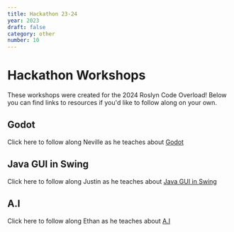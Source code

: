 ```yaml
---
title: Hackathon 23-24
year: 2023
draft: false
category: other
number: 10
---
```


# Hackathon Workshops 

These workshops were created for the 2024 Roslyn Code Overload! Below you can find links to resources if you'd like to follow along on your own.

## Godot

Click here to follow along Neville as he teaches about [Godot](https://drive.google.com/drive/folders/1ERQ8A4sOcLrpzfapW8RmqdAPjBN_ym55?usp=sharing)

## Java GUI in Swing

Click here to follow along Justin as he teaches about [Java GUI in Swing]()

## A.I

Click here to follow along Ethan as he teaches about [A.I](https://docs.google.com/presentation/d/1bKNvwBUceucNpFIJvHTEfMvCw0R2N47JQKWs7J4X5AA/edit#slide=id.p)

